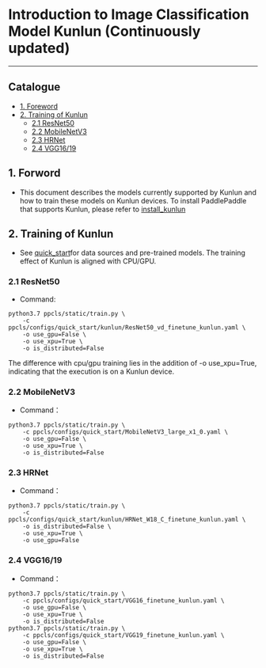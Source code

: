 # Introduction to Image Classification Model Kunlun (Continuously updated)

------

## Catalogue

- [1. Foreword](#1)
- [2. Training of Kunlun](#2)
  - [2.1 ResNet50](#2.1)
  - [2.2 MobileNetV3](#2.2)
  - [2.3 HRNet](#2.3)
  - [2.4 VGG16/19](#2.4)

<a name='1'></a>

## 1. Forword

- This document describes the models currently supported by Kunlun and how to train these models on Kunlun devices. To install PaddlePaddle that supports Kunlun, please refer to [install_kunlun](https://www.paddlepaddle.org.cn/documentation/docs/zh/develop/guides/09_hardware_support/xpu_docs/paddle_install_cn.html)

<a name='2'></a>

## 2. Training of Kunlun

- See [quick_start](../quick_start/quick_start_classification_new_user_en.md)for data sources and pre-trained models. The training effect of Kunlun is aligned with CPU/GPU.

<a name='2.1'></a>

### 2.1 ResNet50

- Command:

```
python3.7 ppcls/static/train.py \
    -c ppcls/configs/quick_start/kunlun/ResNet50_vd_finetune_kunlun.yaml \
    -o use_gpu=False \
    -o use_xpu=True \
    -o is_distributed=False
```

The difference with cpu/gpu training lies in the addition of -o use_xpu=True, indicating that the execution is on a Kunlun device.

<a name='2.2'></a>

### 2.2 MobileNetV3

- Command：

```
python3.7 ppcls/static/train.py \
    -c ppcls/configs/quick_start/MobileNetV3_large_x1_0.yaml \
    -o use_gpu=False \
    -o use_xpu=True \
    -o is_distributed=False
```

<a name='2.3'></a>

### 2.3 HRNet

- Command：

```
python3.7 ppcls/static/train.py \
    -c ppcls/configs/quick_start/kunlun/HRNet_W18_C_finetune_kunlun.yaml \
    -o is_distributed=False \
    -o use_xpu=True \
    -o use_gpu=False
```

<a name='2.4'></a>

### 2.4 VGG16/19

- Command：

```
python3.7 ppcls/static/train.py \
    -c ppcls/configs/quick_start/VGG16_finetune_kunlun.yaml \
    -o use_gpu=False \
    -o use_xpu=True \
    -o is_distributed=False
python3.7 ppcls/static/train.py \
    -c ppcls/configs/quick_start/VGG19_finetune_kunlun.yaml \
    -o use_gpu=False \
    -o use_xpu=True \
    -o is_distributed=False
```
